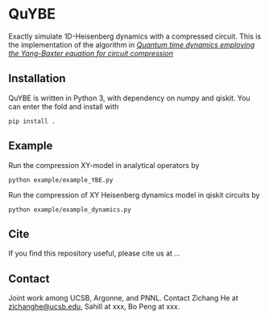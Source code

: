 # QuYBE

Exactly simulate 1D-Heisenberg dynamics with a compressed circuit. This is the implementation of the algorithm in *[Quantum time dynamics employing the Yang-Baxter equation for circuit compression](https://journals.aps.org/pra/abstract/10.1103/PhysRevA.106.012412)*

## Installation

QuYBE is written in Python 3, with dependency on numpy and qiskit. You can enter the fold and install with 

```
pip install .
```

## Example

Run the compression XY-model in analytical operators by 
    
```
python example/example_YBE.py
```

Run the compression of XY Heisenberg dynamics model in qiskit circuits by 

```
python example/example_dynamics.py
```

## Cite
If you find this repository useful, please cite us at ...

## Contact
Joint work among UCSB, Argonne, and PNNL. Contact Zichang He at zichanghe@ucsb.edu, Sahill at xxx, Bo Peng at xxx.


